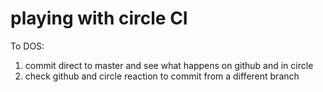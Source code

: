 # playing with circle CI

To DOS:

1. commit direct to master and see what happens on github and in circle
2. check github and circle reaction to commit from a different branch